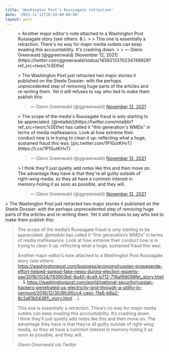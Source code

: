 ```yaml
---
title: 'Washington Post’s Russiagate retraction'
date: '2021-11-12T10:19:00-08:00'
layout: post
---
```


<figure class="wp-block-embed is-type-rich is-provider-twitter wp-block-embed-twitter"><div class="wp-block-embed__wrapper">> Another major editor's note attached to a Washington Post Russiagate story (see others: <https://t.co/56HwMKrW7k> &amp; <https://t.co/7wuV1rw13x>).  
>   
> This one is essentially a retraction. There's no way for major media outlets can keep evading this accountability. It's crashing down. <https://t.co/lPmqVqFISl>
> 
> — Glenn Greenwald (@ggreenwald) [November 12, 2021](https://twitter.com/ggreenwald/status/1459213370234748928?ref_src=twsrc%5Etfw)

<script async="" charset="utf-8" src="https://platform.twitter.com/widgets.js"></script></div></figure><figure class="wp-block-embed is-type-rich is-provider-twitter wp-block-embed-twitter"><div class="wp-block-embed__wrapper">> The Washington Post just retracted two major stories it published on the Steele Dossier: with the perhaps unprecedented step of removing huge parts of the articles and re-writing them. Yet it still refuses to say who lied to make them publish this:<https://t.co/e9xrjPXAFy>
> 
> — Glenn Greenwald (@ggreenwald) [November 12, 2021](https://twitter.com/ggreenwald/status/1459242600179933190?ref_src=twsrc%5Etfw)

<script async="" charset="utf-8" src="https://platform.twitter.com/widgets.js"></script></div></figure><figure class="wp-block-embed is-type-rich is-provider-twitter wp-block-embed-twitter"><div class="wp-block-embed__wrapper">> The scope of the media's Russiagate fraud is only starting to be appreciated. [@mtaibbi](https://twitter.com/mtaibbi?ref_src=twsrc%5Etfw) has called it "this generation's WMDs" in terms of media malfeasance. Look at how extreme their conduct now is in trying to clean it up: reflecting what a huge, sustained fraud this was: [pic.twitter.com/1P1GutKHvT](https://t.co/1P1GutKHvT)
> 
> — Glenn Greenwald (@ggreenwald) [November 12, 2021](https://twitter.com/ggreenwald/status/1459243056687890437?ref_src=twsrc%5Etfw)

<script async="" charset="utf-8" src="https://platform.twitter.com/widgets.js"></script></div></figure><figure class="wp-block-embed is-type-rich is-provider-twitter wp-block-embed-twitter"><div class="wp-block-embed__wrapper">> I think they'll just quietly add notes like this and then move on. The advantage they have is that they're all guilty outside of right-wing media, so they all have a common interest in memory-holing it as soon as possible, and they will.
> 
> — Glenn Greenwald (@ggreenwald) [November 12, 2021](https://twitter.com/ggreenwald/status/1459250962674196480?ref_src=twsrc%5Etfw)

<script async="" charset="utf-8" src="https://platform.twitter.com/widgets.js"></script></div></figure>> The Washington Post just retracted two major stories it published on the Steele Dossier: with the perhaps unprecedented step of removing huge parts of the articles and re-writing them. Yet it still refuses to say who lied to make them publish this:
> 
> The scope of the media’s Russiagate fraud is only starting to be appreciated. @mtaibbi has called it “this generation’s WMDs” in terms of media malfeasance. Look at how extreme their conduct now is in trying to clean it up: reflecting what a huge, sustained fraud this was:
> 
> Another major editor’s note attached to a Washington Post Russiagate story (see others: https://washingtonpost.com/business/economy/russian-propaganda-effort-helped-spread-fake-news-during-election-experts-say/2016/11/24/793903b6-8a40-4ca9-b712-716af66098fe\_story.html … &amp; https://washingtonpost.com/world/national-security/russian-hackers-penetrated-us-electricity-grid-through-a-utility-in-vermont/2016/12/30/8fc90cc4-ceec-11e6-b8a2-8c2a61b0436f\_story.html …).
> 
> This one is essentially a retraction. There’s no way for major media outlets can keep evading this accountability. It’s crashing down.  
> I think they’ll just quietly add notes like this and then move on. The advantage they have is that they’re all guilty outside of right-wing media, so they all have a common interest in memory-holing it as soon as possible, and they will.
> 
> <cite>Glenn Greenwald via Twitter</cite>